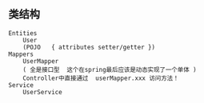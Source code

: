 ## 类结构
    Entities
        User
        (POJO   { attributes setter/getter })
    Mappers
        UserMapper
        ( 全是接口型  这个在spring最后应该是动态实现了一个单体 )
        Controller中直接通过  userMapper.xxx 访问方法！
    Service
        UserService